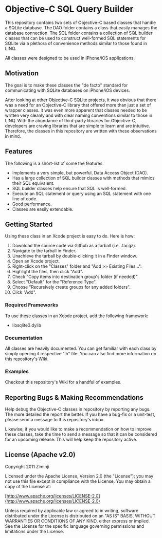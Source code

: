 # Objective-C SQL Query Builder

This repository contains two sets of Objective-C based classes that handle a SQLite database. The DAO folder contains
a class that easily manages the database connection.  The SQL folder contains a collection of SQL builder classes that
can be used to construct well-formed SQL statements for SQLite via a plethora of convenience methods similar to those
found in LINQ.

All classes were designed to be used in iPhone/iOS applications.

## Motivation

The goal is to make these classes the "de facto" standard for communicating with SQLite databases on iPhone/iOS devices.

After looking at other Objective-C SQLite projects, it was obvious that there was a need for an Objective-C library that
offered more than just a set of wrapper classes.  It was even more apparent that classes needed to be written very cleanly
and with clear naming conventions similar to those in LINQ.  With the abundance of third-party libraries for Objective-C,
developers are craving libraries that are simple to learn and are intuitive.  Therefore, the classes in this repository
are written with these observations in mind.

## Features

The following is a short-list of some the features:

* Implements a very simple, but powerful, Data Access Object (DAO).
* Has a large collection of SQL builder classes with methods that mimics their SQL equivalent.
* SQL builder classes help ensure that SQL is well-formed.
* Execute an SQL statement or query using an SQL statement with one line of code.
* Good performance.
* Classes are easily extendable.

## Getting Started

Using these class in an Xcode project is easy to do.  Here is how:

1. Download the source code via Github as a tarball (i.e. .tar.gz).
2. Navigate to the tarball in Finder.
3. Unachieve the tarball by double-clicking it in a Finder window.
4. Open an Xcode project.
5. Right-click on the "Classes" folder and "Add >> Existing Files...".
6. Highlight the files, then click "Add".
7. Check "Copy items into destination group's folder (if needed)".
8. Select "Default" for the "Reference Type".
9. Choose "Recursively create groups for any added folders".
10. Click "Add".

### Required Frameworks

To use these classes in an Xcode project, add the following framework:

* libsqlite3.dylib

### Documentation

All classes are heavily documented.  You can get familiar with each class by simply opening it respective ".h" file.
You can also find more information on this repository's Wiki.

### Examples

Checkout this repository's Wiki for a handful of examples.

## Reporting Bugs & Making Recommendations

Help debug the Objective-C classes in repository by reporting any bugs.  The more detailed the report the better.  If
you have a bug-fix or a unit-test, please send a message to this repository's inbox.

Likewise, if you would like to make a recommendation on how to improve these classes, take the time to send a message
so that it can be considered for an upcoming release.  This will help keep the repository active.

## License (Apache v2.0)

Copyright 2011 Ziminji

Licensed under the Apache License, Version 2.0 (the "License");
you may not use this file except in compliance with the License.
You may obtain a copy of the License at:

[http://www.apache.org/licenses/LICENSE-2.0](http://www.apache.org/licenses/LICENSE-2.0)

Unless required by applicable law or agreed to in writing, software
distributed under the License is distributed on an "AS IS" BASIS,
WITHOUT WARRANTIES OR CONDITIONS OF ANY KIND, either express or implied.
See the License for the specific language governing permissions and
limitations under the License.
